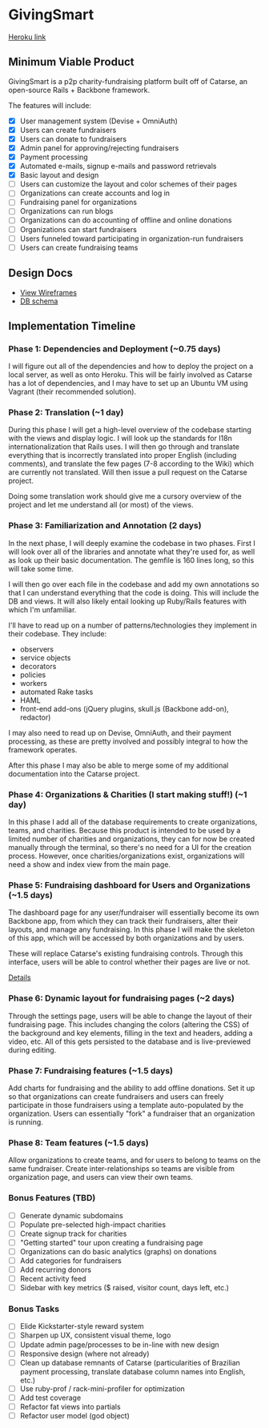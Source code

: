# GivingSmart

[Heroku link][heroku]

[heroku]: #

## Minimum Viable Product
GivingSmart is a p2p charity-fundraising platform built off of Catarse, an open-source Rails + Backbone framework.

The features will include:

- [x] User management system (Devise + OmniAuth)
- [x] Users can create fundraisers
- [x] Users can donate to fundraisers
- [x] Admin panel for approving/rejecting fundraisers
- [x] Payment processing
- [x] Automated e-mails, signup e-mails and password retrievals
- [x] Basic layout and design
- [ ] Users can customize the layout and color schemes of their pages
- [ ] Organizations can create accounts and log in
- [ ] Fundraising panel for organizations
- [ ] Organizations can run blogs
- [ ] Organizations can do accounting of offline and online donations
- [ ] Organizations can start fundraisers
- [ ] Users funneled toward participating in organization-run fundraisers
- [ ] Users can create fundraising teams

## Design Docs
* [View Wireframes][views]
* [DB schema][schema]

[views]: ./docs/views.md
[schema]: ./docs/schema.md

## Implementation Timeline

### Phase 1: Dependencies and Deployment (~0.75 days)
I will figure out all of the dependencies and how to deploy the project on a local server, as well as onto Heroku. This will be fairly involved as Catarse has a lot of dependencies, and I may have to set up an Ubuntu VM using Vagrant (their recommended solution).

### Phase 2: Translation (~1 day)
During this phase I will get a high-level overview of the codebase starting with the views and display logic. I will look up the standards for I18n internationalization that Rails uses. I will then go through and translate everything that is incorrectly translated into proper English (including comments), and translate the few pages (7-8 according to the Wiki) which are currently not translated. Will then issue a pull request on the Catarse project.

Doing some translation work should give me a cursory overview of the project and let me understand all (or most) of the views.

### Phase 3: Familiarization and Annotation (2 days)
In the next phase, I will deeply examine the codebase in two phases. First I will look over all of the libraries and annotate what they're used for, as well as look up their basic documentation. The gemfile is 160 lines long, so this will take some time.

I will then go over each file in the codebase and add my own annotations so that I can understand everything that the code is doing. This will include the DB and views. It will also likely entail looking up Ruby/Rails features with which I'm unfamiliar.

I'll have to read up on a number of patterns/technologies they implement in their codebase. They include:

 + observers
 + service objects
 + decorators
 + policies
 + workers
 + automated Rake tasks
 + HAML
 + front-end add-ons (jQuery plugins, skull.js (Backbone add-on), redactor)

I may also need to read up on Devise, OmniAuth, and their payment processing, as these are pretty involved and possibly integral to how the framework operates.

After this phase I may also be able to merge some of my additional documentation into the Catarse project.

### Phase 4: Organizations & Charities (I start making stuff!) (~1 day)

In this phase I add all of the database requirements to create organizations, teams, and charities. Because this product is intended to be used by a limited number of charities and organizations, they can for now be created manually through the terminal, so there's no need for a UI for the creation process. However, once charities/organizations exist, organizations will need a show and index view from the main page.

### Phase 5: Fundraising dashboard for Users and Organizations (~1.5 days)

The dashboard page for any user/fundraiser will essentially become its own Backbone app, from which they can track their fundraisers, alter their layouts, and manage any fundraising. In this phase I will make the skeleton of this app, which will be accessed by both organizations and by users.

These will replace Catarse's existing fundraising controls. Through this interface, users will be able to control whether their pages are live or not.

[Details][phase-three]

### Phase 6: Dynamic layout for fundraising pages (~2 days)

Through the settings page, users will be able to change the layout of their fundraising page. This includes changing the colors (altering the CSS) of the background and key elements, filling in the text and headers, adding a video, etc. All of this gets persisted to the database and is live-previewed during editing.

### Phase 7: Fundraising features (~1.5 days)

Add charts for fundraising and the ability to add offline donations. Set it up so that organizations can create fundraisers and users can freely participate in those fundraisers using a template auto-populated by the organization. Users can essentially "fork" a fundraiser that an organization is running.

### Phase 8: Team features (~1.5 days)

Allow organizations to create teams, and for users to belong to teams on the same fundraiser. Create inter-relationships so teams are visible from organization page, and users can view their own teams.


### Bonus Features (TBD)
- [ ] Generate dynamic subdomains
- [ ] Populate pre-selected high-impact charities
- [ ] Create signup track for charities
- [ ] "Getting started" tour upon creating a fundraising page
- [ ] Organizations can do basic analytics (graphs) on donations
- [ ] Add categories for fundraisers
- [ ] Add recurring donors
- [ ] Recent activity feed
- [ ] Sidebar with key metrics ($ raised, visitor count, days left, etc.)

### Bonus Tasks
- [ ] Elide Kickstarter-style reward system
- [ ] Sharpen up UX, consistent visual theme, logo
- [ ] Update admin page/processes to be in-line with new design
- [ ] Responsive design (where not already)
- [ ] Clean up database remnants of Catarse (particularities of Brazilian payment processing, translate database column names into English, etc.)
- [ ] Use ruby-prof / rack-mini-profiler for optimization
- [ ] Add test coverage
- [ ] Refactor fat views into partials
- [ ] Refactor user model (god object)

[phase-one]: ./docs/phases/phase1.md
[phase-two]: ./docs/phases/phase2.md
[phase-three]: ./docs/phases/phase3.md
[phase-four]: ./docs/phases/phase4.md
[phase-five]: ./docs/phases/phase5.md
